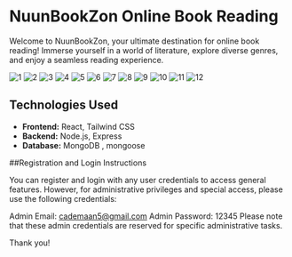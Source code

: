 # NuunBookZon Online Book Reading

Welcome to NuunBookZon, your ultimate destination for online book reading! Immerse yourself in a world of literature, explore diverse genres, and enjoy a seamless reading experience.

![1](https://github.com/sumayo99/NuunBookZon_Online-Books/assets/88512032/f0f4fa48-1138-457f-88eb-bb422a17f32b)
![2](https://github.com/sumayo99/NuunBookZon_Online-Books/assets/88512032/1e1eb32b-0322-4617-afab-876d789804fc)
![3](https://github.com/sumayo99/NuunBookZon_Online-Books/assets/88512032/e60305dd-970d-4db5-a4ae-153260756b35)
![4](https://github.com/sumayo99/NuunBookZon_Online-Books/assets/88512032/cdd5bde2-e22a-46d4-a256-09b15c10d71a)
![5](https://github.com/sumayo99/NuunBookZon_Online-Books/assets/88512032/d6c63a09-7de5-432a-85cb-6221699b41ea)
![6](https://github.com/sumayo99/NuunBookZon_Online-Books/assets/88512032/10636ecd-a110-4f5c-98a3-2213819ceb10)
![7](https://github.com/sumayo99/NuunBookZon_Online-Books/assets/88512032/c7a40476-7aff-4b54-85cf-48fefd4434b4)
![8](https://github.com/sumayo99/NuunBookZon_Online-Books/assets/88512032/53868ca0-6386-402a-b93b-fdde46f7c247)
![9](https://github.com/sumayo99/NuunBookZon_Online-Books/assets/88512032/6b68c484-0f78-4345-a79a-377007239a4b)
![10](https://github.com/sumayo99/NuunBookZon_Online-Books/assets/88512032/30c77562-a8db-4986-b2ba-6526cd3db53c)
![11](https://github.com/sumayo99/NuunBookZon_Online-Books/assets/88512032/a261b79e-f57e-499a-bf7b-841b41f8f4f1)
![12](https://github.com/sumayo99/NuunBookZon_Online-Books/assets/88512032/c09224ac-ba52-445b-a7e3-b9b66bd25236)


## Technologies Used

- **Frontend:** React, Tailwind CSS
- **Backend:** Node.js, Express
- **Database:** MongoDB , mongoose


##Registration and Login Instructions

You can register and login with any user credentials to access general features. However, for administrative privileges and special access, please use the following credentials:

Admin Email: cademaan5@gmail.com
Admin Password: 12345
Please note that these admin credentials are reserved for specific administrative tasks. 

Thank you!




